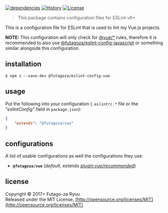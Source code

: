 [![dependencies](https://img.shields.io/david/futagoza/eslint-config-futagozaryuu.svg?path=packages/@futagoza/eslint-config-vue)](https://david-dm.org/futagoza/eslint-config-futagozaryuu?path=packages/@futagoza/eslint-config-vue)
[![History](https://img.shields.io/badge/history-CHANGELOG.md-orange.svg)](https://github.com/futagoza/eslint-config-futagozaryuu/blob/master/CHANGELOG.md)
[![License](https://img.shields.io/badge/license-mit-blue.svg)](https://opensource.org/licenses/MIT)

> This package contains configuration files for ESLint v6+<br>

This is a configuration file for ESLint that is used to lint my Vue.js projects.

**NOTE:** This configuration will only check for [@vue/*][VUE] rules, therefore it is recommended to also use [@futagoza/eslint-config-javascript](https://www.npmjs.com/package/@futagoza/eslint-config-javascript) or something similar alongside this configuration.

## installation

```console
$ npm i --save-dev @futagoza/eslint-config-vue
```

## usage

Put the following into your configuration (`.eslintrc.*` file or the _"eslintConfig"_ field in `package.json`):

```json
{
    "extends": "@futagoza/vue"
}
```

## configurations

A list of usable configurations as well the configurations they use:

- __`@futagoza/vue`__ (_default_, extends _[plugin:vue/recommended][VUE]_)

[VUE]: https://eslint.vuejs.org

## license

Copyright © 2017+ Futago-za Ryuu<br>
Released under the MIT License, [http://opensource.org/licenses/MIT](http://opensource.org/licenses/MIT)
